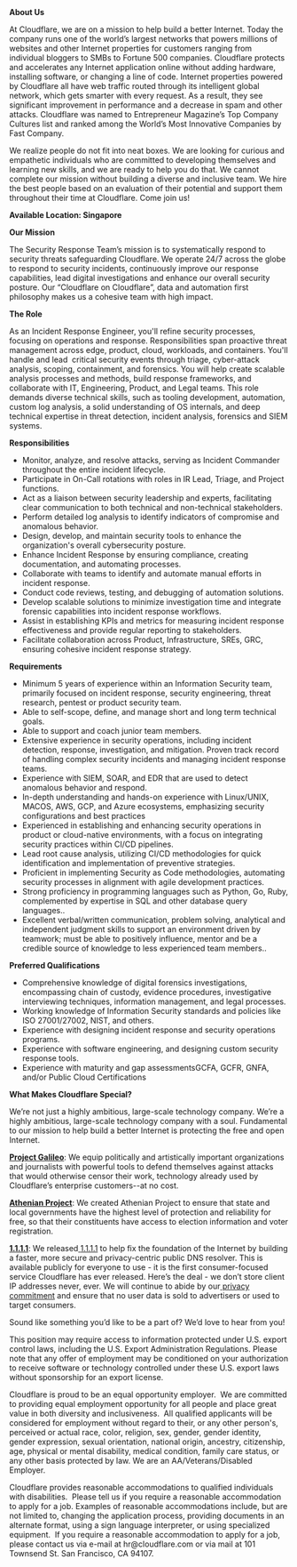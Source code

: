 <div class="content-intro">
	<div><strong>About Us</strong></div>
	<div>
		<p>At Cloudflare, we are on a mission to help build a better Internet. Today the company runs one of the world’s largest networks that powers millions of websites and other Internet properties for customers ranging from individual bloggers to SMBs to Fortune 500 companies. Cloudflare protects and accelerates any Internet application online without adding hardware, installing software, or changing a line of code. Internet properties powered by Cloudflare all have web traffic routed through its intelligent global network, which gets smarter with every request. As a result, they see significant improvement in performance and a decrease in spam and other attacks. Cloudflare was named to Entrepreneur Magazine’s Top Company Cultures list and ranked among the World’s Most Innovative Companies by Fast Company.&nbsp;</p>
		<p><span style="font-weight: 400;">We realize people do not fit into neat boxes. We are looking for curious and empathetic individuals who are committed to developing themselves and learning new skills, and we are ready to help you do that. We cannot complete our mission without building a diverse and inclusive team. We hire the best people based on an evaluation of their potential and support them throughout their time at Cloudflare. Come join us!&nbsp;</span></p>
	</div>
</div>
<p><strong>Available Location: Singapore</strong></p>
<p><strong>Our Mission</strong></p>
<p>The Security Response Team’s mission is to systematically respond to security threats safeguarding Cloudflare. We operate 24/7 across the globe to respond to security incidents, continuously improve our response capabilities, lead digital investigations and enhance our overall security posture. Our “Cloudflare on Cloudflare”, data and automation first philosophy makes us a cohesive team with high impact.&nbsp;</p>
<p><strong>The Role</strong></p>
<p>As an Incident Response Engineer, you'll refine security processes, focusing on operations and response. Responsibilities span proactive threat management across edge, product, cloud, workloads, and containers. You'll handle and lead&nbsp; critical security events through triage, cyber-attack analysis, scoping, containment, and forensics. You will help create scalable analysis processes and methods, build response frameworks, and collaborate with IT, Engineering, Product, and Legal teams. This role demands diverse technical skills, such as tooling development, automation, custom log analysis, a solid understanding of OS internals, and deep technical expertise in threat detection, incident analysis, forensics and SIEM systems.</p>
<p><strong>Responsibilities</strong></p>
<ul>
	<li>Monitor, analyze, and resolve attacks, serving as Incident Commander throughout the entire incident lifecycle.</li>
	<li>Participate in On-Call rotations with roles in IR Lead, Triage, and Project functions.</li>
	<li>Act as a liaison between security leadership and experts, facilitating clear communication to both technical and non-technical stakeholders.</li>
	<li>Perform detailed log analysis to identify indicators of compromise and anomalous behavior.</li>
	<li>Design, develop, and maintain security tools to enhance the organization's overall cybersecurity posture.</li>
	<li>Enhance Incident Response by ensuring compliance, creating documentation, and automating processes.</li>
	<li>Collaborate with teams to identify and automate manual efforts in incident response.</li>
	<li>Conduct code reviews, testing, and debugging of automation solutions.</li>
	<li>Develop scalable solutions to minimize investigation time and integrate forensic capabilities into incident response workflows.</li>
	<li>Assist in establishing KPIs and metrics for measuring incident response effectiveness and provide regular reporting to stakeholders.</li>
	<li>Facilitate collaboration across Product, Infrastructure, SREs, GRC, ensuring cohesive incident response strategy.</li>
</ul>
<p><strong>Requirements</strong></p>
<ul>
	<li>Minimum 5 years of experience within an Information Security team, primarily focused on incident response, security engineering, threat research, pentest or product security team.</li>
	<li>Able to self-scope, define, and manage short and long term technical goals.</li>
	<li>Able to support and coach junior team members.</li>
	<li>Extensive experience in security operations, including incident detection, response, investigation, and mitigation. Proven track record of handling complex security incidents and managing incident response teams.</li>
	<li>Experience with SIEM, SOAR, and EDR that are used to detect anomalous behavior and respond.</li>
	<li>In-depth understanding and hands-on experience with Linux/UNIX, MACOS, AWS, GCP, and Azure ecosystems, emphasizing security configurations and best practices</li>
	<li>Experienced in establishing and enhancing security operations in product or cloud-native environments, with a focus on integrating security practices within CI/CD pipelines.</li>
	<li>Lead root cause analysis, utilizing CI/CD methodologies for quick identification and implementation of preventive strategies.</li>
	<li>Proficient in implementing Security as Code methodologies, automating security processes in alignment with agile development practices.</li>
	<li>Strong proficiency in programming languages such as Python, Go, Ruby, complemented by expertise in SQL and other database query languages..</li>
	<li>Excellent verbal/written communication, problem solving, analytical and independent judgment skills to support an environment driven by teamwork; must be able to positively influence, mentor and be a credible source of knowledge to less experienced team members..</li>
</ul>
<p><strong>Preferred Qualifications</strong></p>
<ul>
	<li>Comprehensive knowledge of digital forensics investigations, encompassing chain of custody, evidence procedures, investigative interviewing techniques, information management, and legal processes.</li>
	<li>Working knowledge of Information Security standards and policies like ISO 27001/27002, NIST, and others.</li>
	<li>Experience with designing incident response and security operations programs.</li>
	<li>Experience with software engineering, and designing custom security response tools.</li>
	<li>Experience with maturity and gap assessmentsGCFA, GCFR, GNFA, and/or Public Cloud Certifications</li>
</ul>
<div class="content-conclusion">
	<p><strong>What Makes Cloudflare Special?</strong></p>
	<p><span style="font-weight: 400;">We’re not just a highly ambitious, large-scale technology company. We’re a highly ambitious, large-scale technology company with a soul. Fundamental to our mission to help build a better Internet is protecting the free and open Internet.</span></p>
	<p><a href="https://blog.cloudflare.com/protecting-free-expression-online/"><strong>Project Galileo</strong></a><span style="font-weight: 400;">: We equip politically and artistically important organizations and journalists with powerful tools to defend themselves against attacks that would otherwise censor their work, technology already used by Cloudflare’s enterprise customers--at no cost.</span></p>
	<p><strong><a href="https://www.cloudflare.com/athenian/">Athenian Project</a></strong><span style="font-weight: 400;">: We created Athenian Project to ensure that state and local governments have the highest level of protection and reliability for free, so that their constituents have access to election information and voter registration.</span></p>
	<p><a href="https://1.1.1.1/"><strong>1.1.1.1</strong></a><span style="font-weight: 400;">: We released</span><a href="https://1.1.1.1/"> <span style="font-weight: 400;">1.1.1.1</span></a><span style="font-weight: 400;"> to help fix the foundation of the Internet by building a faster, more secure and privacy-centric public DNS resolver. This is available publicly for everyone to use - it is the first consumer-focused service Cloudflare has ever released. Here’s the deal - we don’t store client IP addresses never, ever. We will continue to abide by our</span><a href="https://developers.cloudflare.com/1.1.1.1/privacy/public-dns-resolver"> privacy commitment</a><span style="font-weight: 400;"> and ensure that no user data is sold to advertisers or used to target consumers.</span></p>
	<p><span style="font-weight: 400;">Sound like something you’d like to be a part of? We’d love to hear from you!</span></p>
	<p><span style="font-weight: 400;">This position may require access to information protected under U.S. export control laws, including the U.S. Export Administration Regulations. Please note that any offer of employment may be conditioned on your authorization to receive software or technology controlled under these U.S. export laws without sponsorship for an export license.</span></p>
	<p><span style="font-weight: 400;">Cloudflare is proud to be an equal opportunity employer. &nbsp;We are committed to providing equal employment opportunity for all people and place great value in both diversity and inclusiveness. &nbsp;All qualified applicants will be considered for employment without regard to their, or any other person's, perceived or actual</span> <span style="font-weight: 400;">race, color, religion, sex, gender, gender identity, gender expression, sexual orientation, national origin, ancestry, citizenship, age, physical or mental disability, medical condition, family care status, or any other basis protected by law. </span><span style="font-weight: 400;">We are an AA/Veterans/Disabled Employer.</span></p>
	<p><span style="font-weight: 400;">Cloudflare provides reasonable accommodations to qualified individuals with disabilities. &nbsp;Please tell us if you require a reasonable accommodation to apply for a job. Examples of reasonable accommodations include, but are not limited to, changing the application process, providing documents in an alternate format, using a sign language interpreter, or using specialized equipment. &nbsp;If you require a reasonable accommodation to apply for a job, please contact us via e-mail at </span><span style="font-weight: 400;">hr@cloudflare.com</span><span style="font-weight: 400;"> or via mail at 101 Townsend St. San Francisco, CA 94107.</span></p>
</div>
